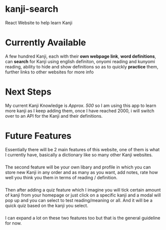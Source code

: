 # kanji-search
React Website to help learn Kanji

# Currently Available
A few hundred Kanji, each with their<strong> own webpage link</strong>, <strong>word definitions</strong>, can <strong>search</strong> for Kanji using english definiton, onyomi reading and kunyomi reading, ability to hide and show definitions so as to quickly <strong>practice</strong> them, further links to other websites for more info

# Next Steps
My current Kanji Knowledge is *Approx. 500* so I am using this app to learn more kanji as I keep adding them, once I have reached 2000, i will switch over to an API for the Kanji and their definitions.

# Future Features 
Essentially there will be 2 main features of this website, one of them is what I currently have, basically a dictionary like so many other Kanji websites.
###
The second feature will be your own libary and profile in which you can store new Kanji in any order and as many as you want, add notes, rate how well you think you them in terms of reading / definition. 
###
Then after adding a quiz feature which I imagine you will tick certain amount of kanji from your homepage or just click on a specific kanji and a modal will pop up and you can select to test reading/meaning or all. And it will be a quick quiz based on the kanji you select. 
###
I can expand a lot on these two features too but that is the general guideline for now. 
